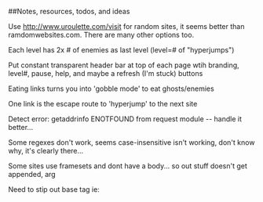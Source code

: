 ##Notes, resources, todos, and ideas


Use http://www.uroulette.com/visit for random sites, it seems better than ramdomwebsites.com.  There are many other options too.


Each level has 2x # of enemies as last level (level=# of "hyperjumps")

Put constant transparent header bar at top of each page wtih branding, level#, pause, help, and maybe a refresh (I'm stuck) buttons

Eating links turns you into 'gobble mode' to eat ghosts/enemies

One link is the escape route to 'hyperjump' to the next site

Detect error: getaddrinfo ENOTFOUND from request module -- handle it better...

Some regexes don't work, seems case-insensitive isn't working, don't know why, it's clearly there...

Some sites use framesets and dont have a body... so out stuff doesn't get appended, arg

Need to stip out base tag ie: <base href="http://www.univ-paris1.fr/">